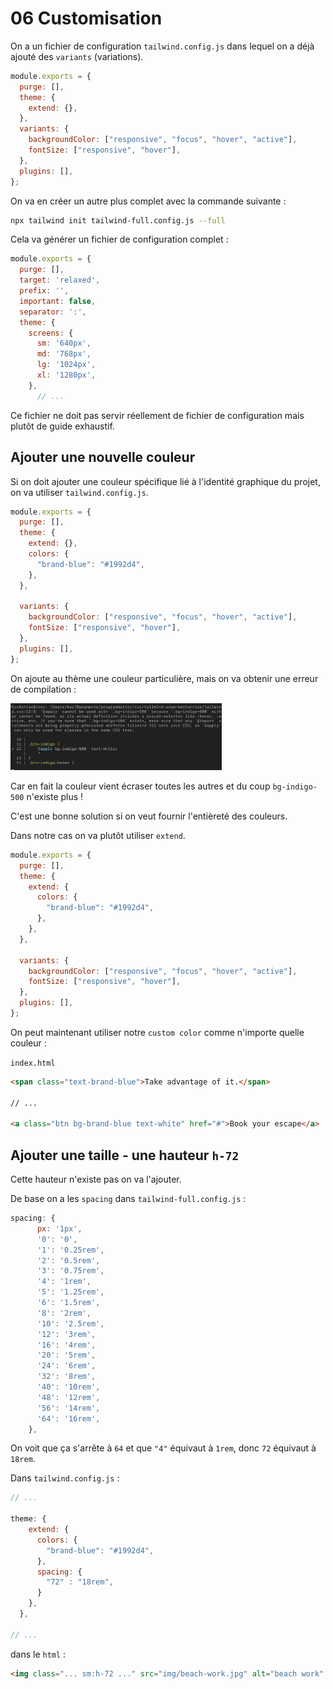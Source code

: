 # 06 Customisation

On a un fichier de configuration `tailwind.config.js` dans lequel on a déjà ajouté des `variants` (variations).

```js
module.exports = {
  purge: [],
  theme: {
    extend: {},
  },
  variants: {
    backgroundColor: ["responsive", "focus", "hover", "active"],
    fontSize: ["responsive", "hover"],
  },
  plugins: [],
};
```

On va en créer un autre plus complet avec la commande suivante :

```bash
npx tailwind init tailwind-full.config.js --full
```

Cela va générer un fichier de configuration complet :

```js
module.exports = {
  purge: [],
  target: 'relaxed',
  prefix: '',
  important: false,
  separator: ':',
  theme: {
    screens: {
      sm: '640px',
      md: '768px',
      lg: '1024px',
      xl: '1280px',
    },
      // ...
```

Ce fichier ne doit pas servir réellement de fichier de configuration mais plutôt de guide exhaustif.

## Ajouter une nouvelle couleur

Si on doit ajouter une couleur spécifique lié à l'identité graphique du projet, on va utiliser `tailwind.config.js`.

```js
module.exports = {
  purge: [],
  theme: {
    extend: {},
    colors: {
      "brand-blue": "#1992d4",
    },
  },

  variants: {
    backgroundColor: ["responsive", "focus", "hover", "active"],
    fontSize: ["responsive", "hover"],
  },
  plugins: [],
};
```

On ajoute au thème une couleur particulière, mais on va obtenir une erreur de compilation :

<img src="assets/Screenshot2020-06-19at14.52.15.png" alt="Screenshot 2020-06-19 at 14.52.15" style="zoom:33%;" />

Car en fait la couleur vient écraser toutes les autres et du coup `bg-indigo-500` n'existe plus !

C'est une bonne solution si on veut fournir l'entièreté des couleurs.

Dans notre cas on va plutôt utiliser `extend`.

```js
module.exports = {
  purge: [],
  theme: {
    extend: {
      colors: {
        "brand-blue": "#1992d4",
      },
    },
  },

  variants: {
    backgroundColor: ["responsive", "focus", "hover", "active"],
    fontSize: ["responsive", "hover"],
  },
  plugins: [],
};
```

On peut maintenant utiliser notre `custom color` comme n'importe quelle couleur :

`index.html`

```html
<span class="text-brand-blue">Take advantage of it.</span>

// ...

<a class="btn bg-brand-blue text-white" href="#">Book your escape</a>
```

## Ajouter une taille - une hauteur `h-72`

Cette hauteur n'existe pas on va l'ajouter.

De base on a les `spacing` dans `tailwind-full.config.js` :

```js
spacing: {
      px: '1px',
      '0': '0',
      '1': '0.25rem',
      '2': '0.5rem',
      '3': '0.75rem',
      '4': '1rem',
      '5': '1.25rem',
      '6': '1.5rem',
      '8': '2rem',
      '10': '2.5rem',
      '12': '3rem',
      '16': '4rem',
      '20': '5rem',
      '24': '6rem',
      '32': '8rem',
      '40': '10rem',
      '48': '12rem',
      '56': '14rem',
      '64': '16rem',
    },
```

On voit que ça s'arrête à `64` et que `"4"` équivaut à `1rem`, donc `72` équivaut à `18rem`.

Dans `tailwind.config.js` :

```js
// ...

theme: {
    extend: {
      colors: {
        "brand-blue": "#1992d4",
      },
      spacing: {
        "72" : "18rem",
      }
    },
  },

// ...
```

dans le `html` :

```html
<img class="... sm:h-72 ..." src="img/beach-work.jpg" alt="beach work" />
```
